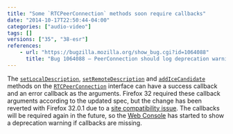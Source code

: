 ```yaml
---
title: "Some `RTCPeerConnection` methods soon require callbacks"
date: "2014-10-17T22:50:44-04:00"
categories: ["audio-video"]
tags: []
versions: ["35", "38-esr"]
references:
    - url: "https://bugzilla.mozilla.org/show_bug.cgi?id=1064088"
      title: "Bug 1064088 – PeerConnection should log deprecation warnings when required callbacks are missing."
---
```

The [`setLocalDescription`](https://developer.mozilla.org/docs/Web/API/RTCPeerConnection.setLocalDescription), [`setRemoteDescription`](https://developer.mozilla.org/docs/Web/API/RTCPeerConnection.setRemoteDescription) and [`addIceCandidate`](https://developer.mozilla.org/docs/Web/API/RTCPeerConnection.addIceCandidate) methods on the [`RTCPeerConnection`](https://developer.mozilla.org/docs/Web/API/RTCPeerConnection) interface can have a success callback and an error callback as the arguments. Firefox 32 required these callback arguments according to the updated spec, but the change has been reverted with Firefox 32.0.1 due to a [site compatibility issue](https://bugzilla.mozilla.org/show_bug.cgi?id=1063971). The callbacks will be required again in the future, so the [Web Console](https://developer.mozilla.org/docs/Tools/Web_Console) has started to show a deprecation warning if callbacks are missing.
